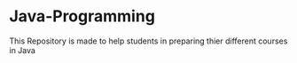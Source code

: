 # Java-Programming
This Repository is made to help students in preparing thier different courses in Java
